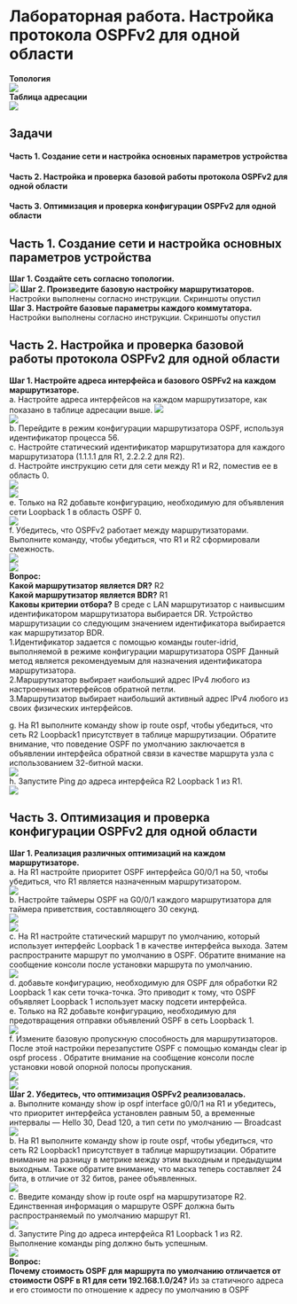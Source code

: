 # Лабораторная работа. Настройка протокола OSPFv2 для одной области

**Топология**  
![](https://github.com/Mr-Philip/-Otus-Network-Engineer-/blob/main/laboratory%20works/23.OSPF.%20Configuring%20OSPF%20for%20a%20Single%20Area/pics/%D0%A2%D0%BE%D0%BF%D0%BE%D0%BB%D0%BE%D0%B3%D0%B8%D1%8F.PNG)  
**Таблица адресации**  
![](https://github.com/Mr-Philip/-Otus-Network-Engineer-/blob/main/laboratory%20works/23.OSPF.%20Configuring%20OSPF%20for%20a%20Single%20Area/pics/%D0%A2%D0%B0%D0%B1%D0%BB%D0%B8%D1%86%D0%B0%20%D0%B0%D0%B4%D1%80%D0%B5%D1%81%D0%B0%D1%86%D0%B8%D0%B8.PNG)
## Задачи  
#### Часть 1. Создание сети и настройка основных параметров устройства  
#### Часть 2. Настройка и проверка базовой работы протокола  OSPFv2 для одной области  
#### Часть 3. Оптимизация и проверка конфигурации OSPFv2 для одной области  
## Часть 1. Создание сети и настройка основных параметров устройства
**Шаг 1. Создайте сеть согласно топологии.**  
![](https://github.com/Mr-Philip/-Otus-Network-Engineer-/blob/main/laboratory%20works/23.OSPF.%20Configuring%20OSPF%20for%20a%20Single%20Area/pics/%D1%81%D0%B5%D1%82%D1%8C.PNG)
**Шаг 2. Произведите базовую настройку маршрутизаторов.**  
Настройки выполнены  согласно инструкции. Скриншоты опустил  
**Шаг 3. Настройте базовые параметры каждого коммутатора.**  
Настройки выполнены  согласно инструкции. Скриншоты опустил  
## Часть 2. Настройка и проверка базовой работы протокола OSPFv2 для одной области
**Шаг 1. Настройте адреса интерфейса и базового OSPFv2 на каждом маршрутизаторе.**  
a.	Настройте адреса интерфейсов на каждом маршрутизаторе, как показано в таблице адресации выше.
![](https://github.com/Mr-Philip/-Otus-Network-Engineer-/blob/main/laboratory%20works/23.OSPF.%20Configuring%20OSPF%20for%20a%20Single%20Area/pics/21aR1.PNG)  
![](https://github.com/Mr-Philip/-Otus-Network-Engineer-/blob/main/laboratory%20works/23.OSPF.%20Configuring%20OSPF%20for%20a%20Single%20Area/pics/21aR2.PNG)  
b.	Перейдите в режим конфигурации маршрутизатора OSPF, используя идентификатор процесса 56.  
c.	Настройте статический идентификатор маршрутизатора для каждого маршрутизатора (1.1.1.1 для R1, 2.2.2.2 для R2).  
d.	Настройте инструкцию сети для сети между R1 и R2, поместив ее в область 0.  
![](https://github.com/Mr-Philip/-Otus-Network-Engineer-/blob/main/laboratory%20works/23.OSPF.%20Configuring%20OSPF%20for%20a%20Single%20Area/pics/21bcdR1.PNG)  
![](https://github.com/Mr-Philip/-Otus-Network-Engineer-/blob/main/laboratory%20works/23.OSPF.%20Configuring%20OSPF%20for%20a%20Single%20Area/pics/21bcdR2.PNG)  
e.	Только на R2 добавьте конфигурацию, необходимую для объявления сети Loopback 1 в область OSPF 0.  
![](https://github.com/Mr-Philip/-Otus-Network-Engineer-/blob/main/laboratory%20works/23.OSPF.%20Configuring%20OSPF%20for%20a%20Single%20Area/pics/21eR2.PNG)  
f.	Убедитесь, что OSPFv2 работает между маршрутизаторами. Выполните команду, чтобы убедиться, что R1 и R2 сформировали смежность.  
![](https://github.com/Mr-Philip/-Otus-Network-Engineer-/blob/main/laboratory%20works/23.OSPF.%20Configuring%20OSPF%20for%20a%20Single%20Area/pics/21fR1.PNG)  
![](https://github.com/Mr-Philip/-Otus-Network-Engineer-/blob/main/laboratory%20works/23.OSPF.%20Configuring%20OSPF%20for%20a%20Single%20Area/pics/21fR2.PNG)  
**Вопрос:**  
**Какой маршрутизатор является DR?**  R2  
**Какой маршрутизатор является BDR?** R1  
**Каковы критерии отбора?**  В среде с  LAN маршрутизатор с наивысшим идентификатором маршрутизатора выбирается DR. Устройство маршрутизации со следующим значением идентификатора выбирается как маршрутизатор BDR.  
1.Идентификатор задается с помощью команды router-idrid, выполняемой в режиме конфигурации маршрутизатора OSPF Данный метод является рекомендуемым для назначения идентификатора маршрутизатора.  
2.Маршрутизатор выбирает наибольший адрес IPv4 любого из настроенных интерфейсов обратной петли.  
3.Маршрутизатор выбирает наибольший активный адрес IPv4 любого из своих физических интерфейсов.  
  
g.	На R1 выполните команду show ip route ospf, чтобы убедиться, что сеть R2 Loopback1 присутствует в таблице маршрутизации. Обратите внимание, что поведение OSPF по умолчанию заключается в объявлении интерфейса обратной связи в качестве маршрута узла с использованием 32-битной маски.  
![](https://github.com/Mr-Philip/-Otus-Network-Engineer-/blob/main/laboratory%20works/23.OSPF.%20Configuring%20OSPF%20for%20a%20Single%20Area/pics/21g.PNG)  
h.	Запустите Ping до  адреса интерфейса R2 Loopback 1 из R1.  
![](https://github.com/Mr-Philip/-Otus-Network-Engineer-/blob/main/laboratory%20works/23.OSPF.%20Configuring%20OSPF%20for%20a%20Single%20Area/pics/21h.PNG)  
## Часть 3. Оптимизация и проверка конфигурации OSPFv2 для одной области  
**Шаг 1. Реализация различных оптимизаций на каждом маршрутизаторе.**  
a.	На R1 настройте приоритет OSPF интерфейса G0/0/1 на 50, чтобы убедиться, что R1 является назначенным маршрутизатором.  
![](https://github.com/Mr-Philip/-Otus-Network-Engineer-/blob/main/laboratory%20works/23.OSPF.%20Configuring%20OSPF%20for%20a%20Single%20Area/pics/31a.PNG)  
b.	Настройте таймеры OSPF на G0/0/1 каждого маршрутизатора для таймера приветствия, составляющего 30 секунд.  
![](https://github.com/Mr-Philip/-Otus-Network-Engineer-/blob/main/laboratory%20works/23.OSPF.%20Configuring%20OSPF%20for%20a%20Single%20Area/pics/31bR1.PNG)  
![](https://github.com/Mr-Philip/-Otus-Network-Engineer-/blob/main/laboratory%20works/23.OSPF.%20Configuring%20OSPF%20for%20a%20Single%20Area/pics/31bR2.PNG)  
c.	На R1 настройте статический маршрут по умолчанию, который использует интерфейс Loopback 1 в качестве интерфейса выхода. Затем распространите маршрут по умолчанию в OSPF. Обратите внимание на сообщение консоли после установки маршрута по умолчанию.  
![](https://github.com/Mr-Philip/-Otus-Network-Engineer-/blob/main/laboratory%20works/23.OSPF.%20Configuring%20OSPF%20for%20a%20Single%20Area/pics/31c.PNG)  
d.	добавьте конфигурацию, необходимую для OSPF для обработки R2 Loopback 1 как сети точка-точка. Это приводит к тому, что OSPF объявляет Loopback 1 использует маску подсети интерфейса.  
e.	Только на R2 добавьте конфигурацию, необходимую для предотвращения отправки объявлений OSPF в сеть Loopback 1.  
![](https://github.com/Mr-Philip/-Otus-Network-Engineer-/blob/main/laboratory%20works/23.OSPF.%20Configuring%20OSPF%20for%20a%20Single%20Area/pics/31de.PNG)  
f.	Измените базовую пропускную способность для маршрутизаторов. После этой настройки перезапустите OSPF с помощью команды clear ip ospf process . Обратите внимание на сообщение консоли после установки новой опорной полосы пропускания.  
![](https://github.com/Mr-Philip/-Otus-Network-Engineer-/blob/main/laboratory%20works/23.OSPF.%20Configuring%20OSPF%20for%20a%20Single%20Area/pics/31fR1.PNG)  
![](https://github.com/Mr-Philip/-Otus-Network-Engineer-/blob/main/laboratory%20works/23.OSPF.%20Configuring%20OSPF%20for%20a%20Single%20Area/pics/31fR2.PNG)  
**Шаг 2. Убедитесь, что оптимизация OSPFv2 реализовалась.**  
a.	Выполните команду show ip ospf interface g0/0/1 на R1 и убедитесь, что приоритет интерфейса установлен равным 50, а временные интервалы — Hello 30, Dead 120, а тип сети по умолчанию — Broadcast  
![](https://github.com/Mr-Philip/-Otus-Network-Engineer-/blob/main/laboratory%20works/23.OSPF.%20Configuring%20OSPF%20for%20a%20Single%20Area/pics/32a.PNG)  
b.	На R1 выполните команду show ip route ospf, чтобы убедиться, что сеть R2 Loopback1 присутствует в таблице маршрутизации. Обратите внимание на разницу в метрике между этим выходным и предыдущим выходным. Также обратите внимание, что маска теперь составляет 24 бита, в отличие от 32 битов, ранее объявленных.  
![](https://github.com/Mr-Philip/-Otus-Network-Engineer-/blob/main/laboratory%20works/23.OSPF.%20Configuring%20OSPF%20for%20a%20Single%20Area/pics/32b.PNG)  
c.	Введите команду show ip route ospf на маршрутизаторе R2. Единственная информация о маршруте OSPF должна быть распространяемый по умолчанию маршрут R1.  
![](https://github.com/Mr-Philip/-Otus-Network-Engineer-/blob/main/laboratory%20works/23.OSPF.%20Configuring%20OSPF%20for%20a%20Single%20Area/pics/32c.PNG)  
d.	Запустите Ping до адреса интерфейса R1 Loopback 1 из R2. Выполнение команды ping должно быть успешным.  
![](https://github.com/Mr-Philip/-Otus-Network-Engineer-/blob/main/laboratory%20works/23.OSPF.%20Configuring%20OSPF%20for%20a%20Single%20Area/pics/32d.PNG)  
**Вопрос:**  
**Почему стоимость OSPF для маршрута по умолчанию отличается от стоимости OSPF в R1 для сети 192.168.1.0/24?** Из за статичного адреса и его стоимости по отношение к адресу по умолчанию в OSPF  

